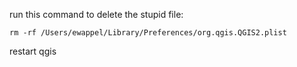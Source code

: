 run this command to delete the stupid file:

`rm -rf /Users/ewappel/Library/Preferences/org.qgis.QGIS2.plist`

restart qgis
